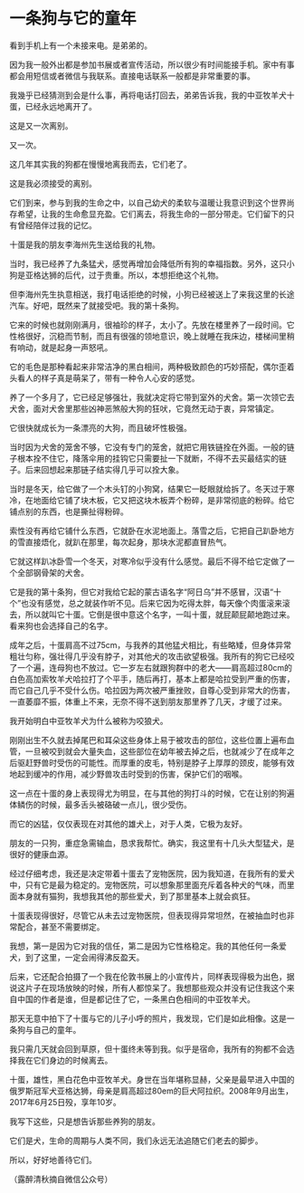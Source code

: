 # 一条狗与它的童年

看到手机上有一个未接来电。是弟弟的。 

因为我一般外出都是参加书展或者宣传活动，所以很少有时间能接手机。家中有事都会用短信或者微信与我联系。直接电话联系一般都是非常重要的事。 

我幾乎已经猜测到会是什么事，再将电话打回去，弟弟告诉我，我的中亚牧羊犬十蛋，已经永远地离开了。 

这是又一次离别。 

又一次。 

这几年其实我的狗都在慢慢地离我而去，它们老了。 

这是我必须接受的离别。 

它们到来，参与到我的生命之中，以自己幼犬的柔软与温暖让我意识到这个世界尚存希望，让我的生命愈显充盈。它们离去，将我生命的一部分带走。它们留下的只有曾经陪伴过我的记忆。 

十蛋是我的朋友李海州先生送给我的礼物。 

当时，我已经养了九条猛犬，感觉再增加会降低所有狗的幸福指数。另外，这只小狗是亚格达狮的后代，过于贵重。所以，本想拒绝这个礼物。 

但李海州先生执意相送，我打电话拒绝的时候，小狗已经被送上了来我这里的长途汽车。好吧，既然来了就接受吧。我的第十条狗。 

它来的时候也就刚刚满月，很袖珍的样子，太小了。先放在楼里养了一段时间。它性格很好，沉稳而节制，而且有很强的领地意识，晚上就睡在我床边，楼梯间里稍有响动，就是起身一声怒吼。 

它的毛色是那种看起来非常洁净的黑白相间，两种极致颜色的巧妙搭配，偶尔歪着头看人的样子真是萌呆了，带有一种令人心安的感觉。 

养了一个多月了，它已经足够强壮，我就决定将它带到室外的犬舍。第一次领它去犬舍，面对犬舍里那些凶神恶煞般大狗的狂吠，它竟然无动于衷，异常镇定。 

它很快就成长为一条漂亮的大狗，而且破坏性极强。 

当时因为犬舍的笼舍不够，它没有专门的笼舍，就把它用铁链拴在外面。一般的链子根本拴不住它，降落伞用的挂钩它只需要扯一下就断，不得不去买最结实的链子。后来回想起来那链子结实得几乎可以拴大象。 

当时是冬天，给它做了一个木头钉的小狗窝，结果它一眨眼就给拆了。冬天过于寒冷，在地面给它铺了块木板，它又把这块木板弄个粉碎，是非常彻底的粉碎。给它铺点别的东西，也是撕扯得粉碎。 

索性没有再给它铺什么东西，它就卧在水泥地面上。落雪之后，它把自己趴卧地方的雪直接焐化，就趴在那里，每次起身，那块水泥都直冒热气。 

它就这样趴冰卧雪一个冬天，对寒冷似乎没有什么感觉。最后不得不给它定做了一个全部钢骨架的犬舍。 

它是我的第十条狗，但它对我给它起的蒙古语名字“阿日乌”并不感冒，汉语“十个”也没有感觉，总之就装作听不见。后来它因为吃得太胖，每天像个肉蛋滚来滚去，所以就叫它十蛋。它倒是很中意这个名字，一叫十蛋，就屁颠屁颠地跑过来。看来狗也会选择自己的名字。 

成年之后，十蛋肩高不过75cm，与我养的其他猛犬相比，有些略矮，但身体异常粗壮匀称，强壮得几乎没有脖子，对其他犬的攻击欲望极强。我所有的狗它已经咬了一个遍，连母狗也不放过。它一岁左右就跟狗群中的老大——肩高超过80cm的白色高加索牧羊犬哈拉打了个平手，随后再打，基本上都是哈拉受到严重的伤害，而它自己几乎不受什么伤。哈拉因为两次被严重挫败，自尊心受到非常大的伤害，一直萎靡不振，体重上不来，无奈不得不送到朋友那里养了几天，才缓了过来。 

我开始明白中亚牧羊犬为什么被称为咬狼犬。 

刚刚出生不久就去掉尾巴和耳朵这些身体上易于被攻击的部位，这些位置上遍布血管，一旦被咬到就会大量失血，这些部位在幼年被去掉之后，也就减少了在成年之后驱赶野兽时受伤的可能性。而厚重的皮毛，特别是脖子上厚厚的颈皮，能够有效地起到缓冲的作用，减少野兽攻击时受到的伤害，保护它们的咽喉。 

这一点在十蛋的身上表现得尤为明显，在与其他的狗打斗的时候，它在让别的狗遍体鳞伤的时候，最多舌头被硌破一点儿，很少受伤。 

而它的凶猛，仅仅表现在对其他的雄犬上，对于人类，它极为友好。 

朋友的一只狗，重症急需输血，恳求我帮忙。确实，我这里有十几头大型猛犬，是很好的健康血源。 

经过仔细考虑，我还是决定带着十蛋去了宠物医院，因为我知道，在我所有的爱犬中，只有它是最为稳定的。宠物医院，可以想象那里面充斥着各种犬的气味，而里面本身就有猫狗，我想我其他的那些爱犬，到了那里基本上就会疯狂。 

十蛋表现得很好，尽管它从未去过宠物医院，但表现得异常坦然，在被抽血时也非常配合，甚至不需要绑定。 

我想，第一是因为它对我的信任，第二是因为它性格稳定。我的其他任何一条爱犬，到了这里，一定会闹得沸反盈天。 

后来，它还配合拍摄了一个我在伦敦书展上的小宣传片，同样表现得极为出色，据说这片子在现场放映的时候，所有人都惊呆了。我想那些观众并没有记住我这个来自中国的作者是谁，但是都记住了它，一条黑白色相间的中亚牧羊犬。 

那天无意中拍下了十蛋与它的儿子小呼的照片，我发现，它们是如此相像。这是一条狗与自己的童年。 

我只需几天就会回到草原，但十蛋终未等到我。似乎是宿命，我所有的狗都不会选择我在它们身边的时候离去。 

十蛋，雄性，黑白花色中亚牧羊犬。身世在当年堪称显赫，父亲是最早进入中国的俄罗斯冠军犬亚格达狮，母亲是肩高超过80em的巨犬阿拉织。2008年9月出生，2017年6月25日殁，享年10岁。 

我写下这些，只是想告诉那些养狗的朋友。 

它们是犬，生命的周期与人类不同，我们永远无法追随它们老去的脚步。 

所以，好好地善待它们。 

（露醉清秋摘自微信公众号）
